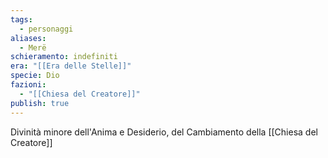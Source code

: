 ```yaml
---
tags:
  - personaggi
aliases:
  - Merë
schieramento: indefiniti
era: "[[Era delle Stelle]]"
specie: Dio
fazioni:
  - "[[Chiesa del Creatore]]"
publish: true
---
```

Divinità minore dell'Anima e Desiderio, del Cambiamento della [[Chiesa del Creatore]]
